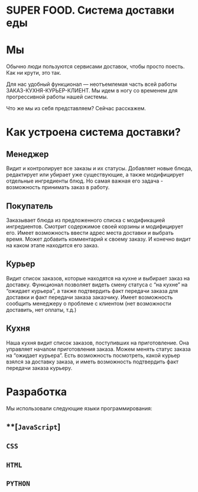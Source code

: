 # SUPER FOOD. Система доставки еды


# Мы
Обычно люди пользуются сервисами доставок, чтобы просто поесть. Как ни крути, это так.

Для нас удобный функционал — неотъемлемая часть всей работы ЗАКАЗ-КУХНЯ-КУРЬЕР-КЛИЕНТ. Мы идем в ногу со временем для прогрессивной работы нашей системы.

Что же мы из себя представляем? Сейчас расскажем.


# Как устроена система доставки?
  ## Менеджер
  Видит и контролирует все заказы и их статусы. Добавляет новые блюда, редактирует или убирает уже существующие, а также модифицирует отдельные ингредиенты блюд. Но самая важная его задача - возможность принимать заказ в работу.
  ## Покупатель
  Заказывает блюда из предложенного списка с модификацией ингредиентов. Смотрит содержимое своей корзины и модифицирует его. Имеет возможность ввести адрес места доставки и выбрать время. Может добавить комментарий к своему заказу. И конечно видит на каком этапе находится его заказ.
  ## Курьер
  Видит список заказов, которые находятся на кухне и выбирает заказ на доставку. Функционал позволяет видеть смену статуса с “на кухне” на “ожидает курьера”, а также подтвердить факт передачи заказа для доставки и факт передачи заказа заказчику. Имеет возможность сообщить менеджеру о проблеме с клиентом (нет возможности доставить, нет оплаты, т.д.)
  ## Кухня
  Наша кухня видит список заказов, поступивших на приготовление. Она управляет началом приготовления заказа. Можем менять статус заказа на “ожидает курьера”. Есть возможность посмотреть, какой курьер взялся за доставку заказа, и иметь возможность подтвердить факт передачи заказа курьеру.


# Разработка
  Мы использовали следующие языки программирования:
  ##  **[`JavaScript`]
  ##  `CSS`
  ##  `HTML`
  ##  `PYTHON`




